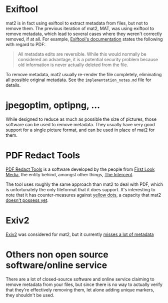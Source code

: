 # Exiftool

mat2 is in fact using exiftool to extract metadata from files,
but not to remove them. The previous iteration of mat2, MAT,
was using exiftool to remove metadata, which lead to several cases where
they weren't correctly removed, if at all.
For example, [Exiftool's documentation](https://www.sno.phy.queensu.ca/~phil/exiftool/TagNames/PDF.html)
states the following with regard to PDF:

> All metadata edits are reversible. While this would normally be considered an
advantage, it is a potential security problem because old information is never
actually deleted from the file.

To remove metadata, mat2 usually re-render the file completely, eliminating
all possible original metadata. See the `implementation_notes.md` file for
details.


# jpegoptim, optipng, …

While designed to reduce as much as possible the size of pictures,
those software can be used to remove metadata. They usually have very good
support for a single picture format, and can be used in place of mat2 for them.


# PDF Redact Tools

[PDF Redact Tools](https://github.com/firstlookmedia/pdf-redact-tools) is
a software developed by the people from [First Look
Media](https://firstlook.media/), the entity behind, amongst other things, 
[The Intercept](https://theintercept.com/).

The tool uses roughly the same approach than mat2 to deal with PDF,
which is unfortunately the only fileformat that it does support.
It's interesting to note that it has counter-measures against
[yellow dots](https://en.wikipedia.org/wiki/Machine_Identification_Code),
a capacity that mat2 [doesn't possess yet](https://0xacab.org/jvoisin/mat2/issues/43).


# Exiv2

[Exiv2](https://www.exiv2.org/) was considered for mat2,
but it currently [misses a lot of metadata](https://0xacab.org/jvoisin/mat2/issues/85)


# Others non open source software/online service

There are a lot of closed-source software and online service claiming to remove
metadata from your files, but since there is no way to actually verify that
they're effectively removing them, let alone adding unique markers, they
shouldn't be used.
